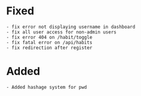 # Fixed
    - fix error not displaying username in dashboard
    - fix all user access for non-admin users
    - fix error 404 on /habit/toggle
    - fix fatal error on /api/habits
    - fix redirection after register

# Added
    - Added hashage system for pwd